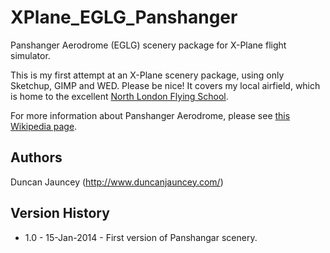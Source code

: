 XPlane_EGLG_Panshanger
======================

Panshanger Aerodrome (EGLG) scenery package for X-Plane flight simulator.

This is my first attempt at an X-Plane scenery package, using only Sketchup, GIMP and WED.  Please be nice!  It covers my local airfield, which is home to the excellent [North London Flying School](http://www.northlondonflyingschool.com/).

For more information about Panshanger Aerodrome, please see [this Wikipedia page](http://en.wikipedia.org/wiki/Panshanger_Aerodrome).


Authors
-------
Duncan Jauncey (http://www.duncanjauncey.com/)


Version History
---------------
* 1.0 - 15-Jan-2014 - First version of Panshangar scenery.